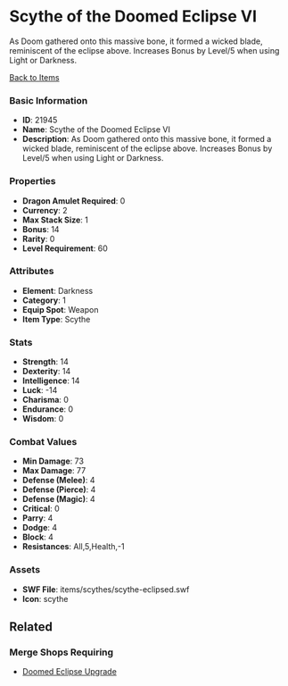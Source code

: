 # Scythe of the Doomed Eclipse VI

As Doom gathered onto this massive bone, it formed a wicked blade, reminiscent of the eclipse above. Increases Bonus by Level/5 when using Light or Darkness. 

[Back to Items](../items.md)

### Basic Information

- **ID**: 21945
- **Name**: Scythe of the Doomed Eclipse VI
- **Description**: As Doom gathered onto this massive bone, it formed a wicked blade, reminiscent of the eclipse above. Increases Bonus by Level/5 when using Light or Darkness. 

### Properties

- **Dragon Amulet Required**: 0
- **Currency**: 2
- **Max Stack Size**: 1
- **Bonus**: 14
- **Rarity**: 0
- **Level Requirement**: 60

### Attributes

- **Element**: Darkness
- **Category**: 1
- **Equip Spot**: Weapon
- **Item Type**: Scythe

### Stats

- **Strength**: 14
- **Dexterity**: 14
- **Intelligence**: 14
- **Luck**: -14
- **Charisma**: 0
- **Endurance**: 0
- **Wisdom**: 0

### Combat Values

- **Min Damage**: 73
- **Max Damage**: 77
- **Defense (Melee)**: 4
- **Defense (Pierce)**: 4
- **Defense (Magic)**: 4
- **Critical**: 0
- **Parry**: 4
- **Dodge**: 4
- **Block**: 4
- **Resistances**: All,5,Health,-1

### Assets

- **SWF File**: items/scythes/scythe-eclipsed.swf
- **Icon**: scythe

## Related

### Merge Shops Requiring

- [Doomed Eclipse Upgrade](../merge-shops/417-doomed-eclipse-upgrade.md)

